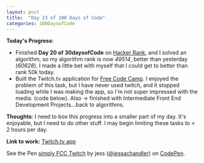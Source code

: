```yaml
---
layout: post
title:  "Day 23 of 100 Days of Code"
categories: 100DaysofCode
---
```


**Today's Progress**:
+ Finished **Day 20 of 30daysofCode** on [Hacker Rank](http://www.hackerrank.com), and I solved an algorithm, so my algorithm rank is now *49514*, better than yesterday (*60628*). I made a little bet with myself that I could get to better than rank 50k today. 
+ Built the Twitch.tv application for [Free Code Camp]( https://www.freecodecamp.org). I enjoyed the problem of this task, but I have never used twitch, and it stopped loading while I was making the app, so I'm not super impressed with the media. (code below). Also -> finished with Intermediate Front End Development Projects...back to algorithms.

**Thoughts**: I need to box this progress into a smaller part of my day. It's enjoyable, but I need to do other stuff. I may begin limiting these tasks to < 2 hours per day.   

**Link to work:**  [Twitch.tv app](https://codepen.io/jessachandler/pen/dzyrEb)
<p data-height="265" data-theme-id="0" data-slug-hash="dzyrEb" data-default-tab="js,result" data-user="jessachandler" data-embed-version="2" data-pen-title="simply FCC Twitch" data-preview="true" class="codepen">See the Pen <a href="https://codepen.io/jessachandler/pen/dzyrEb/">simply FCC Twitch</a> by jess (<a href="https://codepen.io/jessachandler">@jessachandler</a>) on <a href="https://codepen.io">CodePen</a>.</p>
<script async src="https://production-assets.codepen.io/assets/embed/ei.js"></script>
